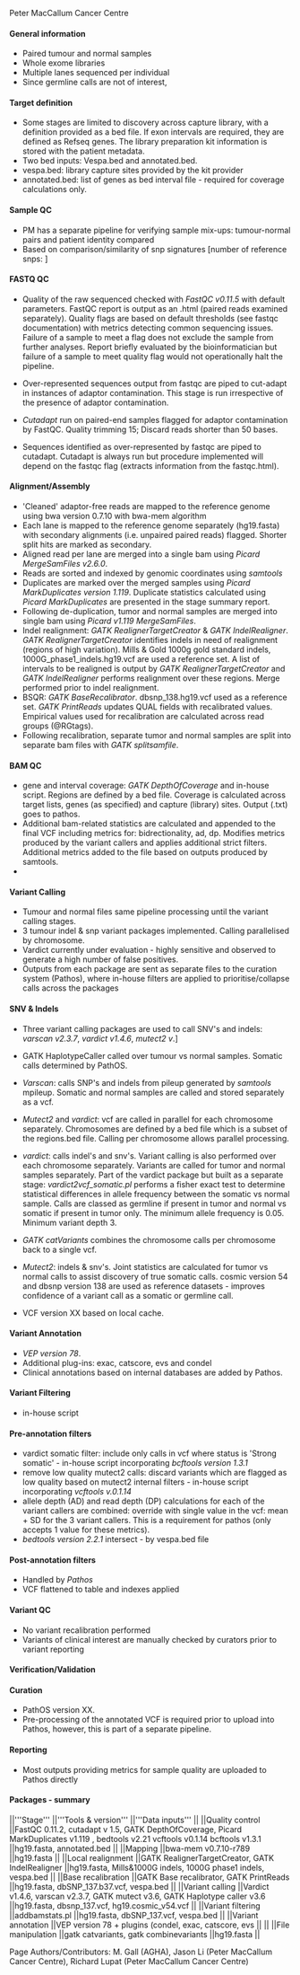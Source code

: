  Peter MacCallum Cancer Centre



#### General information
 * Paired tumour and normal samples
 * Whole exome libraries
 * Multiple lanes sequenced per individual
 * Since germline calls are not of interest,

#### Target definition
 * Some stages are limited to discovery across capture library, with a definition provided as a bed file. If exon intervals are required, they are defined as Refseq genes. The library preparation kit information is stored with the patient metadata.
 * Two bed inputs: Vespa.bed and annotated.bed.
 * vespa.bed: library capture sites provided by the kit provider
 * annotated.bed: list of genes as bed interval file - required for coverage calculations only.

#### Sample QC
 * PM has a separate pipeline for verifying sample mix-ups: tumour-normal pairs and patient identity compared
 * Based on comparison/similarity of snp signatures [number of reference snps: ]

#### FASTQ QC
 * Quality of the raw sequenced checked with _FastQC v0.11.5_ with default parameters. FastQC report is output as an .html (paired reads examined separately). Quality flags are based on default thresholds (see fastqc documentation) with metrics detecting common sequencing issues. Failure of a sample to meet a flag does not exclude the sample from further analyses. Report briefly evaluated by the bioinformatician but failure of a sample to meet quality flag would not operationally halt the pipeline.
 * Over-represented sequences output from fastqc are piped to cut-adapt in instances of adaptor contamination. This stage is run irrespective of the presence of adaptor contamination.

 * _Cutadapt_ run on paired-end samples flagged for adaptor contamination by FastQC. Quality trimming  15; Discard reads shorter than 50 bases.
 * Sequences identified as over-represented by fastqc are piped to cutadapt. Cutadapt is always run but procedure implemented will depend on the fastqc flag (extracts information from the fastqc.html).

#### Alignment/Assembly
 * 'Cleaned' adaptor-free reads are mapped to the reference genome using bwa version 0.7.10 with bwa-mem algorithm
 * Each lane is mapped to the reference genome separately (hg19.fasta) with secondary alignments (i.e. unpaired paired reads) flagged. Shorter split hits are marked as secondary.
 * Aligned read per lane are merged into a single bam using _Picard MergeSamFiles v2.6.0_.
 * Reads are sorted and indexed by genomic coordinates using _samtools_
 * Duplicates are marked over the merged samples using _Picard MarkDuplicates version 1.119_. Duplicate statistics calculated using _Picard MarkDuplicates_ are presented in the stage summary report.
 * Following de-duplication, tumor and normal samples are merged into single bam using _Picard v1.119 MergeSamFiles_.
 * Indel realignment: _GATK RealignerTargetCreator_ & _GATK IndelRealigner_. _GATK RealignerTargetCreator_ identifies indels in need of realignment (regions of high variation). Mills & Gold 1000g gold standard indels, 1000G_phase1_indels.hg19.vcf are used a reference set. A list of intervals to be realigned is output by _GATK RealignerTargetCreator_ and _GATK IndelRealigner_ performs realignment over these regions. Merge performed prior to indel realignment.
 * BSQR: _GATK BaseRecalibrator_. dbsnp_138.hg19.vcf used as a reference set. _GATK PrintReads_ updates QUAL fields with recalibrated values. Empirical values used for recalibration are calculated across read groups (@RGtags).
 * Following recalibration, separate tumor and normal samples are split into separate bam files with _GATK splitsamfile_.

#### BAM QC
 * gene and interval coverage: _GATK DepthOfCoverage_ and in-house script. Regions are defined by a bed file. Coverage is calculated across target lists, genes (as specified) and capture (library) sites. Output (.txt) goes to pathos.
 * Additional bam-related statistics are calculated and appended to the final VCF including metrics for: bidrectionality, ad, dp. Modifies metrics produced by the variant callers and applies additional strict filters. Additional metrics added to the file based on outputs produced by samtools.
 *

#### Variant Calling
 * Tumour and normal files same pipeline processing until the variant calling stages.
 * 3 tumour indel & snp variant packages implemented. Calling parallelised by chromosome.
 * Vardict currently under evaluation - highly sensitive and observed to generate a high number of false positives.
 * Outputs from each package are sent as separate files to the curation system (Pathos), where in-house filters are applied to prioritise/collapse calls across the packages

#### SNV & Indels 
 * Three variant calling packages are used to call SNV's and indels: _varscan v2.3.7_, _vardict v1.4.6_, _mutect2 v_.]
 * GATK HaplotypeCaller called over tumour vs normal samples. Somatic calls determined by PathOS.

 * _Varscan_: calls SNP's and indels from pileup generated by _samtools_ mpileup. Somatic and normal samples are called and stored separately as a vcf.
 * _Mutect2_ and _vardict_: vcf are called in parallel for each chromosome separately. Chromosomes are defined by a bed file which is a subset of the regions.bed file. Calling per chromosome allows parallel processing.
 * _vardict_: calls indel's and snv's. Variant calling is also performed over each chromosome separately. Variants are called for tumor and normal samples separately. Part of the vardict package but built as a separate stage: _vardict2vcf_somatic.pl_ performs a fisher exact test to determine statistical differences in allele frequency between the somatic vs normal sample. Calls are classed as germline if present in tumor and normal vs somatic if present in tumor only. The minimum allele frequency is 0.05. Minimum variant depth  3.
 * _GATK catVariants_ combines the chromosome calls per chromosome back to a single vcf.
 * _Mutect2_: indels & snv's. Joint statistics are calculated for tumor vs normal calls to assist discovery of true somatic calls. cosmic version 54 and dbsnp version 138 are used as reference datasets - improves confidence of a variant call as a somatic or germline call.

 * VCF version XX based on local cache.

#### Variant Annotation
 * _VEP version 78_.
 * Additional plug-ins: exac, catscore, evs and condel
 * Clinical annotations based on internal databases are added by Pathos.

#### Variant Filtering
 * in-house script

#### Pre-annotation filters 
 * vardict somatic filter: include only calls in vcf where status is 'Strong somatic' - in-house script incorporating _bcftools version 1.3.1_
 * remove low quality mutect2 calls: discard variants which are flagged as low quality based on mutect2 internal filters - in-house script incorporating _vcftools v.0.1.14_
 * allele depth (AD) and read depth (DP) calculations for each of the variant callers are combined: override with single value in the vcf: mean + SD for the 3 variant callers. This is a requirement for pathos (only accepts 1 value for these metrics).
 * _bedtools version 2.2.1_ intersect - by vespa.bed file

#### Post-annotation filters 
 * Handled by _Pathos_
 * VCF flattened to table and indexes applied

#### Variant QC
 * No variant recalibration performed
 * Variants of clinical interest are manually checked by curators prior to variant reporting

#### Verification/Validation
#### Curation
 * PathOS version XX.
 * Pre-processing of the annotated VCF is required prior to upload into Pathos, however, this is part of a separate pipeline.

#### Reporting
 * Most outputs providing metrics for sample quality are uploaded to Pathos directly

#### Packages - summary
||'''Stage''' ||'''Tools & version''' ||'''Data inputs''' ||
||Quality control ||FastQC 0.11.2, cutadapt v 1.5, GATK DepthOfCoverage, Picard MarkDuplicates v1.119 , bedtools v2.21 vcftools v0.1.14  bcftools v1.3.1 ||hg19.fasta, annotated.bed ||
||Mapping ||bwa-mem v0.7.10-r789 ||hg19.fasta ||
||Local realignment ||GATK RealignerTargetCreator, GATK IndelRealigner ||hg19.fasta, Mills&1000G indels, 1000G phase1 indels,  vespa.bed ||
||Base recalibration ||GATK Base recalibrator, GATK PrintReads ||hg19.fasta, dbSNP_137.b37.vcf, vespa.bed ||
||Variant calling ||Vardict v1.4.6, varscan v2.3.7, GATK mutect v3.6, GATK Haplotype caller v3.6 ||hg19.fasta, dbsnp_137.vcf, hg19.cosmic_v54.vcf ||
||Variant filtering ||addbamstats.pl ||hg19.fasta, dbSNP_137.vcf, vespa.bed ||
||Variant annotation ||VEP version 78 + plugins (condel, exac, catscore, evs || ||
||File manipulation ||gatk catvariants, gatk combinevariants ||hg19.fasta ||


Page Authors/Contributors: M. Gall (AGHA), Jason Li (Peter MacCallum Cancer Centre), Richard Lupat (Peter MacCallum Cancer Centre)
